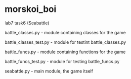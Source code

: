 # morskoi_boi

lab7
task6 (Seabattle)

battle_classes.py - module containing classes for the game

battle_classes_test.py - module for testint battle_classes.py


battle_funcs.py - module containing functions for the game

battle_funcs_test.py - module for testing battle_funcs.py


seabattle.py - main module, the game itself
